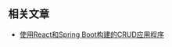 ## 相关文章

+ [使用React和Spring Boot构建的CRUD应用程序](http://tu-yucheng.github.io/springboot/2023/05/12/spring-boot-react-crud.html)